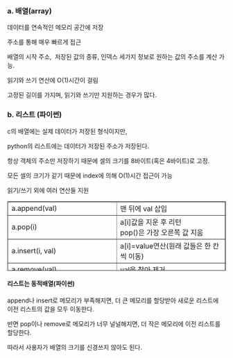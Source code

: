 ### **a. 배열(array)**

데이터를 연속적인 메모리 공간에 저장

주소를 통해 매우 빠르게 접근

배열의 시작 주소,  저장된 값의 종류, 인덱스 세가지 정보로 원하는 값의 주소를 계산 가능.

읽기와 쓰기 연산에 O(1)시간이 걸림

고정된 길이를 가지며, 읽기와 쓰기만 지원하는 경우가 많다.

### **b. 리스트 (파이썬)**

c의 배열에는 실제 데이터가 저장된 형식이지만,

python의 리스트에는 데이터가 저장된 주소가 저장된다.

항상 객체의 주소만 저장하기 때문에 셀의 크기를 8바이트(혹은 4바이트)로 고정.

모든 셀의 크기가 같기 때문에 index에 의해 O(1)시간 접근이 가능

읽기/쓰기 외에 여러 연산들 지원

<table style="border-collapse: collapse; width: 100%; height: 160px;" border="1" data-ke-align="alignLeft" data-ke-style="style4"><tbody><tr style="height: 20px;"><td style="width: 50%; height: 20px;">a.append(val)</td><td style="width: 50%; height: 20px;">맨 뒤에 val 삽입</td></tr><tr style="height: 40px;"><td style="width: 50%; height: 40px;">a.pop(i)</td><td style="width: 50%; height: 40px;">a[i]값을 지운 후 리턴<br>pop()은 가장 오른쪽 값 지움</td></tr><tr style="height: 20px;"><td style="width: 50%; height: 20px;">a.insert(i, val)</td><td style="width: 50%; height: 20px;">a[i]=value연산(원래 값들은 한 칸씩 이동)</td></tr><tr style="height: 20px;"><td style="width: 50%; height: 20px;">a.remove(val)</td><td style="width: 50%; height: 20px;">val을 찾아 제거</td></tr><tr style="height: 20px;"><td style="width: 50%; height: 20px;">a.index(val)</td><td style="width: 50%; height: 20px;">val이 처음 등장하는 index 리턴</td></tr><tr style="height: 20px;"><td style="width: 50%; height: 20px;">a.count(val)</td><td style="width: 50%; height: 20px;">val이 몇 번 등장하는지 리턴</td></tr><tr style="height: 20px;"><td style="width: 50%; height: 20px;">a[i:j]</td><td style="width: 50%; height: 20px;">a[i]...a[j-1]까지 복사해 새 리스트로 반환</td></tr></tbody></table>

#### 리스트는 동적배열(파이썬)

append나 insert로 메모리가 부족해지면, 더 큰 메모리를 할당받아 새로운 리스트에 이전 리스트의 값을 모두 이동한다.

반면 pop이나 remove로 메모리가 너무 널널해지면, 더 작은 메모리에 이전 리스트를 할당한다.

따라서 사용자가 배열의 크기를 신경쓰지 않아도 된다.
